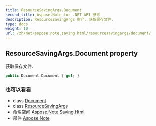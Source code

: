 ```yaml
---
title: ResourceSavingArgs.Document
second_title: Aspose.Note for .NET API 参考
description: ResourceSavingArgs 财产. 获取保存文件.
type: docs
weight: 10
url: /zh/net/aspose.note.saving.html/resourcesavingargs/document/
---
```

## ResourceSavingArgs.Document property

获取保存文件.

```csharp
public Document Document { get; }
```

### 也可以看看

* class [Document](../../../aspose.note/document/)
* class [ResourceSavingArgs](../)
* 命名空间 [Aspose.Note.Saving.Html](../../resourcesavingargs/)
* 部件 [Aspose.Note](../../../)


